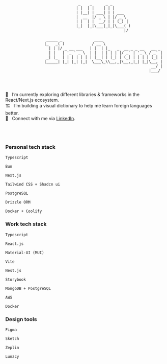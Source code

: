 ```                                                                                      
                                                                           
                                                                                      
                                _    _      _ _                                       
                               | |  | |    | | |                                      
                               | |__| | ___| | | ___                                  
                               |  __  |/ _ \ | |/ _ \                                 
                               | |  | |  __/ | | (_) |                                
                               |_|  |_|\___|_|_|\___( )                               
                                                    |/                                
                                                                                      
                  _____ _              ____                                           
                 |_   _( )            / __ \                                          
                   | | |/ _ __ ___   | |  | |_   _  __ _ _ __   __ _                  
                   | |   | '_ ` _ \  | |  | | | | |/ _` | '_ \ / _` |                 
                  _| |_  | | | | | | | |__| | |_| | (_| | | | | (_| |                 
                 |_____| |_| |_| |_|  \___\_\\__,_|\__,_|_| |_|\__, |                 
                                                                __/ |                 
                                                               |___/                  
                                                                      
                                                                                      
```

<br/>

<div align="left">
🔭 &nbsp; I’m currently exploring different libraries & frameworks in the React/Next.js ecosystem. <br/>
🏗 &nbsp; I’m building a visual dictionary to help me learn foreign languages better. <br/>
👋 &nbsp; Connect with me via <a href="https://www.linkedin.com/in/quang-oblue/" target="blank">LinkedIn</a>.<br/>
</div> 

<br/><br/>


### Personal tech stack
```
Typescript
```

```
Bun
```

```
Next.js
```

```
Tailwind CSS + Shadcn ui
```

```
PostgreSQL
```

```
Drizzle ORM
```

```
Docker + Coolify
```

### Work tech stack
```
Typescript
```

```
React.js
```

```
Material-UI (MUI)
```

```
Vite
```

```
Nest.js
```

```
Storybook
```

```
MongoDB + PostgreSQL
```

```
AWS
```

```
Docker
```

### Design tools
```
Figma
```

```
Sketch
```

```
Zeplin
```

```
Lunacy
```
